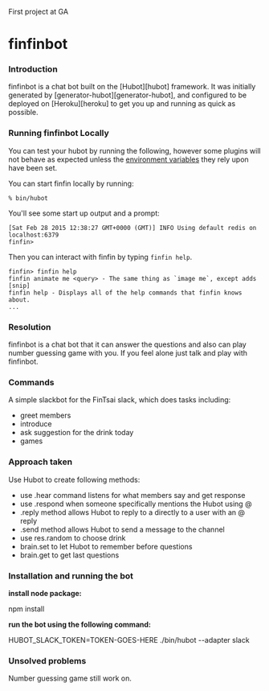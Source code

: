 First project at GA

# finfinbot

### Introduction

finfinbot is a chat bot built on the [Hubot][hubot] framework. It was
initially generated by [generator-hubot][generator-hubot], and configured to be
deployed on [Heroku][heroku] to get you up and running as quick as possible.

### Running finfinbot Locally

You can test your hubot by running the following, however some plugins will not
behave as expected unless the [environment variables](#configuration) they rely
upon have been set.

You can start finfin locally by running:

    % bin/hubot

You'll see some start up output and a prompt:

    [Sat Feb 28 2015 12:38:27 GMT+0000 (GMT)] INFO Using default redis on localhost:6379
    finfin>

Then you can interact with finfin by typing `finfin help`.

    finfin> finfin help
    finfin animate me <query> - The same thing as `image me`, except adds [snip]
    finfin help - Displays all of the help commands that finfin knows about.
    ...

### Resolution

finfinbot is a chat bot that it can answer the questions and also can play number guessing game with you. If you feel alone just talk and play with finfinbot.

### Commands

A simple slackbot for the FinTsai slack, which does tasks including:

  - greet members
  - introduce
  - ask suggestion for the drink today
  - games

### Approach taken

Use Hubot to create following methods:

  - use .hear command listens for what members say and get response
  - use .respond when someone specifically mentions the Hubot using @
  - .reply method allows Hubot to reply to a directly to a user with an @ reply
  - .send method allows Hubot to send a message to the channel
  - use res.random to choose drink
  - brain.set to let Hubot to remember before questions
  - brain.get to get last questions

### Installation and running the bot

**install node package:**

  npm install

**run the bot using the following command:**

  HUBOT_SLACK_TOKEN=TOKEN-GOES-HERE ./bin/hubot --adapter slack

### Unsolved problems

Number guessing game still work on.
